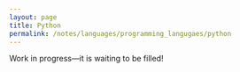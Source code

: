 ```yaml
---
layout: page
title: Python
permalink: /notes/languages/programming_langugaes/python
---
```


Work in progress—it is waiting to be filled!
